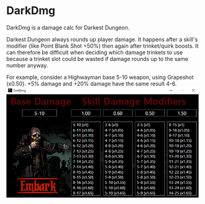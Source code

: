 # DarkDmg
DarkDmg is a damage calc for Darkest Dungeon. 

Darkest Dungeon always rounds up player damage. It happens after a skill's modifier (like Point Blank Shot +50%) then again after trinket/quirk boosts. It can therefore be difficult when deciding which damage trinkets to use because a trinket slot could be wasted if damage rounds up to the same number anyway.

For example, consider a Highwayman base 5-10 weapon, using Grapeshot (x0.50). +5% damage and +20% damage have the same result 4-6. 
![Alt Text](https://github.com/WelpBringOutTheGimp/DarkDmg/blob/master/example.png)
